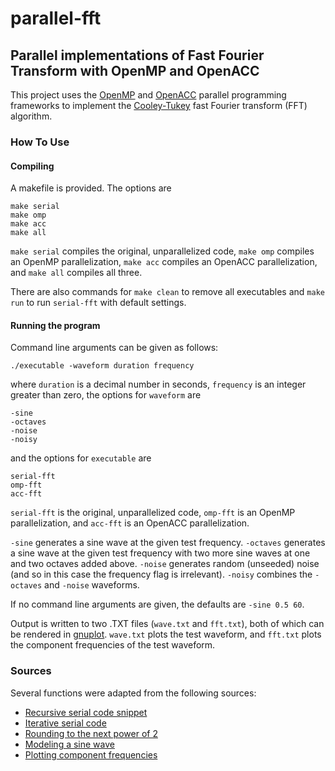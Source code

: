 # parallel-fft

## Parallel implementations of Fast Fourier Transform with OpenMP and OpenACC

This project uses the [OpenMP](https://www.openmp.org/) and
[OpenACC](https://www.openacc.org/) parallel programming frameworks to implement
the
[Cooley-Tukey](https://en.wikipedia.org/wiki/Cooley%E2%80%93Tukey_FFT_algorithm)
fast Fourier transform (FFT) algorithm.

### How To Use

#### Compiling

A makefile is provided. The options are
```
make serial
make omp
make acc
make all
```

```make serial``` compiles the original, unparallelized code, ```make omp``` compiles an OpenMP parallelization, ```make acc``` compiles an OpenACC parallelization, and ```make all``` compiles all three.

There are also commands for ```make clean``` to remove all executables and
```make run``` to run ```serial-fft``` with default settings.

#### Running the program

Command line arguments can be given as follows:
```
./executable -waveform duration frequency
```

where ```duration``` is a decimal number in seconds, ```frequency``` is an
integer greater than zero, the options for ```waveform``` are

```
-sine
-octaves
-noise
-noisy
```

and the options for ```executable``` are

```
serial-fft
omp-fft
acc-fft
```

```serial-fft``` is the original, unparallelized code, ```omp-fft``` is an
OpenMP parallelization, and ```acc-fft``` is an OpenACC parallelization.


```-sine``` generates a sine wave at the given test frequency. ```-octaves```
generates a sine wave at the given test frequency with two more sine waves at
one and two octaves added above. ```-noise``` generates random (unseeded) noise
(and so in this case the frequency flag is irrelevant). ```-noisy``` combines
the ```-octaves``` and ```-noise``` waveforms.

If no command line arguments are given, the defaults are ```-sine 0.5 60```.

Output is written to two .TXT files (```wave.txt``` and ```fft.txt```), both of
which can be rendered in [gnuplot](http://www.gnuplot.info/). ```wave.txt```
plots the test waveform, and ```fft.txt``` plots the component frequencies of
the test waveform.

### Sources

Several functions were adapted from the following sources:
* [Recursive serial code snippet](https://rosettacode.org/wiki/Fast_Fourier_transform#C)
* [Iterative serial code](https://www.nayuki.io/page/free-small-fft-in-multiple-languages)
* [Rounding to the next power of 2](https://stackoverflow.com/questions/466204/rounding-up-to-next-power-of-2)
* [Modeling a sine wave](https://stackoverflow.com/questions/203890/creating-sine-or-square-wave-in-c-sharp)
* [Plotting component frequencies](https://www.ritchievink.com/blog/2017/04/23/understanding-the-fourier-transform-by-example/)
